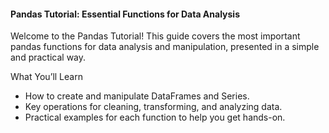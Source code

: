 #### Pandas Tutorial: Essential Functions for Data Analysis
Welcome to the Pandas Tutorial! This guide covers the most important pandas functions for data analysis and manipulation, presented in a simple and practical way.

What You’ll Learn
- How to create and manipulate DataFrames and Series.
- Key operations for cleaning, transforming, and analyzing data.
- Practical examples for each function to help you get hands-on.
